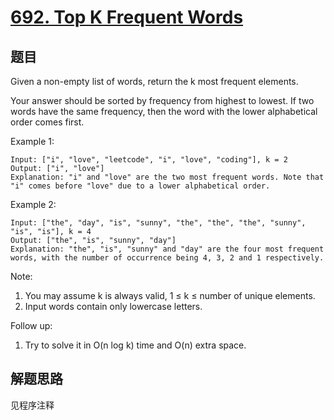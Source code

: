 # [692. Top K Frequent Words](https://leetcode-cn.com/problems/top-k-frequent-words/)

## 题目

Given a non-empty list of words, return the k most frequent elements.

Your answer should be sorted by frequency from highest to lowest. If two words have the same frequency, then the word with the lower alphabetical order comes first.

Example 1:

```text
Input: ["i", "love", "leetcode", "i", "love", "coding"], k = 2
Output: ["i", "love"]
Explanation: "i" and "love" are the two most frequent words. Note that "i" comes before "love" due to a lower alphabetical order.
```

Example 2:

```text
Input: ["the", "day", "is", "sunny", "the", "the", "the", "sunny", "is", "is"], k = 4
Output: ["the", "is", "sunny", "day"]
Explanation: "the", "is", "sunny" and "day" are the four most frequent words, with the number of occurrence being 4, 3, 2 and 1 respectively.
```

Note:

1. You may assume k is always valid, 1 ≤ k ≤ number of unique elements.
1. Input words contain only lowercase letters.

Follow up:

1. Try to solve it in O(n log k) time and O(n) extra space.

## 解题思路

见程序注释
